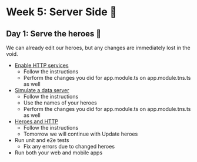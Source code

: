 # Week 5: Server Side :vhs:

## Day 1: Serve the heroes :calling:
We can already edit our heroes, but any changes are immediately lost in the void.
 - [Enable HTTP services](https://angular.io/tutorial/toh-pt6#enable-http-services)
   - Follow the instructions
   - Perform the changes you did for app.module.ts on app.module.tns.ts as well
 - [Simulate a data server](https://angular.io/tutorial/toh-pt6#simulate-a-data-server)
   - Follow the instructions
   - Use the names of your heroes
   - Perform the changes you did for app.module.ts on app.module.tns.ts as well
 - [Heroes and HTTP](https://angular.io/tutorial/toh-pt6#heroes-and-http)
   - Follow the instructions
   - Tomorrow we will continue with Update heroes
 - Run unit and e2e tests
   - Fix any errors due to changed heroes
 - Run both your web and mobile apps
 
